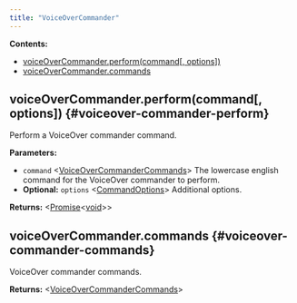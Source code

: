 ```yaml
---
title: "VoiceOverCommander"
---
```


**Contents:**

- [voiceOverCommander.perform(command[, options])](./class-voiceover-commander#voiceover-commander-perform)
- [voiceOverCommander.commands](./class-voiceover-commander#voiceover-commander-commands)

## voiceOverCommander.perform(command[, options]) {#voiceover-commander-perform}

Perform a VoiceOver commander command.

**Parameters:**

- `command` &#60;[VoiceOverCommanderCommands]&#62; The lowercase english command for the VoiceOver commander to perform.
- **Optional:** `options` &#60;[CommandOptions]&#62; Additional options.

**Returns:** &#60;[Promise]<[void]>&#62;

## voiceOverCommander.commands {#voiceover-commander-commands}

VoiceOver commander commands.

**Returns:** &#60;[VoiceOverCommanderCommands]&#62;

[commandoptions]: ./class-command-options "CommandOptions"
[VoiceOverCommanderCommands]: ./class-voiceover-commander-commands "VoiceOverCommanderCommands"
[promise]: https://developer.mozilla.org/en-US/docs/Web/JavaScript/Reference/Global_Objects/Promise "Promise"
[void]: https://developer.mozilla.org/en-US/docs/Web/JavaScript/Reference/Global_Objects/undefined "void"
